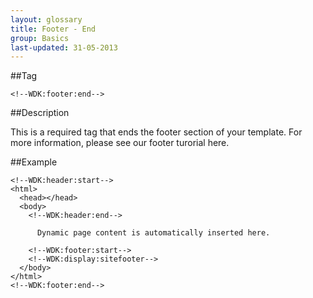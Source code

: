 ```yaml
---
layout: glossary
title: Footer - End
group: Basics
last-updated: 31-05-2013
---
```


##Tag

`<!--WDK:footer:end-->`

##Description

This is a required tag that ends the footer section of your template.
For more information, please see our footer turorial here.

##Example

~~~
<!--WDK:header:start-->
<html>
  <head></head>
  <body>
    <!--WDK:header:end-->

      Dynamic page content is automatically inserted here.

    <!--WDK:footer:start-->
    <!--WDK:display:sitefooter-->
  </body>
</html>
<!--WDK:footer:end-->
~~~